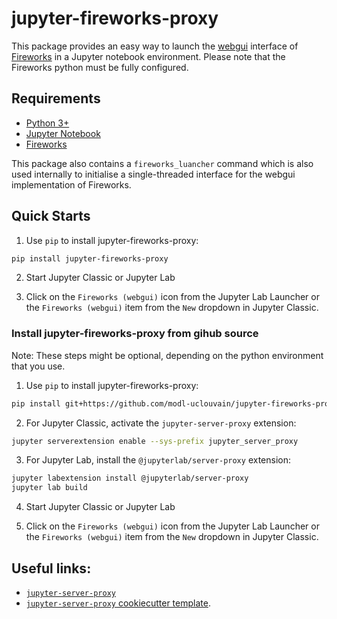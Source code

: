 # jupyter-fireworks-proxy

This package provides an easy way to launch the [webgui](https://materialsproject.github.io/fireworks/basesite_tutorial.html) interface of [Fireworks](https://materialsproject.github.io/fireworks/) in a Jupyter notebook environment. Please note that the Fireworks python must be fully configured.


## Requirements

- [Python 3+](https://www.python.org/downloads/)
- [Jupyter Notebook](https://pypi.org/project/notebook/)
- [Fireworks](https://github.com/materialsproject/fireworks)


This package also contains a `fireworks_luancher` command which is also used internally to initialise a single-threaded interface for the webgui implementation of Fireworks. 

## Quick Starts

1. Use `pip` to install jupyter-fireworks-proxy:
```bash
pip install jupyter-fireworks-proxy
```

2. Start Jupyter Classic or Jupyter Lab

3. Click on the `Fireworks (webgui)` icon from the Jupyter Lab Launcher or the `Fireworks (webgui)` item from the `New` dropdown in Jupyter Classic.


### Install jupyter-fireworks-proxy from gihub source

Note: These steps might be optional, depending on the python environment that you use.

1. Use `pip` to install jupyter-fireworks-proxy:
```bash
pip install git+https://github.com/modl-uclouvain/jupyter-fireworks-proxy.git
```

2. For Jupyter Classic, activate the `jupyter-server-proxy` extension:

```bash
jupyter serverextension enable --sys-prefix jupyter_server_proxy
```

3. For Jupyter Lab, install the `@jupyterlab/server-proxy` extension:

```bash
jupyter labextension install @jupyterlab/server-proxy
jupyter lab build
```

4. Start Jupyter Classic or Jupyter Lab

5. Click on the `Fireworks (webgui)` icon from the Jupyter Lab Launcher or the `Fireworks (webgui)` item from the `New` dropdown in Jupyter Classic.

## Useful links:

- [`jupyter-server-proxy`](https://github.com/jupyterhub/jupyter-server-proxy)
- [`jupyter-server-proxy` cookiecutter template](https://github.com/illumidesk/cookiecutter-jupyter-server-proxy).
